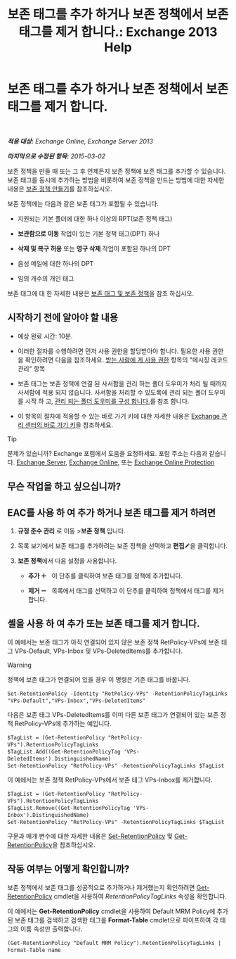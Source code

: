 ﻿---
title: '보존 태그를 추가 하거나 보존 정책에서 보존 태그를 제거 합니다.: Exchange 2013 Help'
TOCTitle: 보존 태그를 추가 하거나 보존 정책에서 보존 태그를 제거 합니다.
ms:assetid: 3a5196ce-2764-453d-9bc1-5ec22d06b40d
ms:mtpsurl: https://technet.microsoft.com/ko-kr/library/Dd362328(v=EXCHG.150)
ms:contentKeyID: 50482882
ms.date: 05/22/2018
mtps_version: v=EXCHG.150
ms.translationtype: MT
---

# 보존 태그를 추가 하거나 보존 정책에서 보존 태그를 제거 합니다.

 

_**적용 대상:** Exchange Online, Exchange Server 2013_

_**마지막으로 수정된 항목:** 2015-03-02_

보존 정책을 만들 때 또는 그 후 언제든지 보존 정책에 보존 태그를 추가할 수 있습니다. 보존 태그를 동시에 추가하는 방법을 비롯하여 보존 정책을 만드는 방법에 대한 자세한 내용은 [보존 정책 만들기](create-a-retention-policy-exchange-2013-help.md)를 참조하십시오.

보존 정책에는 다음과 같은 보존 태그가 포함될 수 있습니다.

  - 지원되는 기본 폴더에 대한 하나 이상의 RPT(보존 정책 태그)

  - **보관함으로 이동** 작업이 있는 기본 정책 태그(DPT) 하나

  - **삭제 및 복구 허용** 또는 **영구 삭제** 작업이 포함된 하나의 DPT

  - 음성 메일에 대한 하나의 DPT

  - 임의 개수의 개인 태그

보존 태그에 대 한 자세한 내용은 [보존 태그 및 보존 정책](retention-tags-and-retention-policies-exchange-2013-help.md)을 참조 하십시오.

## 시작하기 전에 알아야 할 내용

  - 예상 완료 시간: 10분.

  - 이러한 절차를 수행하려면 먼저 사용 권한을 할당받아야 합니다. 필요한 사용 권한을 확인하려면 다음을 참조하세요. [받는 사람에 게 사용 권한](recipients-permissions-exchange-2013-help.md) 항목의 "메시징 레코드 관리" 항목

  - 보존 태그는 보존 정책에 연결 된 사서함을 관리 하는 폴더 도우미가 처리 될 때까지 사서함에 적용 되지 않습니다. 사서함을 처리할 수 있도록에 관리 되는 폴더 도우미를 시작 하 고, [관리 되는 폴더 도우미를 구성 합니다.](configure-the-managed-folder-assistant-exchange-2013-help.md)를 참조 합니다.

  - 이 항목의 절차에 적용할 수 있는 바로 가기 키에 대한 자세한 내용은 [Exchange 관리 센터의 바로 가기 키](keyboard-shortcuts-in-the-exchange-admin-center-exchange-online-protection-help.md)을 참조하세요.


> [!TIP]
> 문제가 있습니까? Exchange 포럼에서 도움을 요청하세요. 포럼 주소는 다음과 같습니다. <A href="https://go.microsoft.com/fwlink/p/?linkid=60612">Exchange Server</A>, <A href="https://go.microsoft.com/fwlink/p/?linkid=267542">Exchange Online</A>, 또는 <A href="https://go.microsoft.com/fwlink/p/?linkid=285351">Exchange Online Protection</A>



## 무슨 작업을 하고 싶으십니까?

## EAC를 사용 하 여 추가 하거나 보존 태그를 제거 하려면

1.  **규정 준수 관리** 로 이동 \>**보존 정책** 입니다.

2.  목록 보기에서 보존 태그를 추가하려는 보존 정책을 선택하고 **편집**![편집 아이콘](images/JJ218640.6f53ccb2-1f13-4c02-bea0-30690e6ea71d(EXCHG.150).gif "편집 아이콘")을 클릭합니다.

3.  **보존 정책**에서 다음 설정을 사용합니다.
    
      - **추가** ![아이콘 추가](images/JJ218640.c1e75329-d6d7-4073-a27d-498590bbb558(EXCHG.150).gif "아이콘 추가")   이 단추를 클릭하여 보존 태그를 정책에 추가합니다.
    
      - **제거** ![아이콘 제거](images/Dd362328.479b6ced-8d64-4277-a725-f17fea202b28(EXCHG.150).gif "아이콘 제거")   목록에서 태그를 선택하고 이 단추를 클릭하여 정책에서 태그를 제거합니다.

## 셸을 사용 하 여 추가 또는 보존 태그를 제거 합니다.

이 예에서는 보존 태그가 아직 연결되어 있지 않은 보존 정책 RetPolicy-VPs에 보존 태그 VPs-Default, VPs-Inbox 및 VPs-DeletedItems를 추가합니다.


> [!WARNING]
> 정책에 보존 태그가 연결되어 있을 경우 이 명령은 기존 태그를 바꿉니다.



    Set-RetentionPolicy -Identity "RetPolicy-VPs" -RetentionPolicyTagLinks "VPs-Default","VPs-Inbox","VPs-DeletedItems"

다음은 보존 태그 VPs-DeletedItems를 이미 다른 보존 태그가 연결되어 있는 보존 정책 RetPolicy-VPs에 추가하는 예입니다.

    $TagList = (Get-RetentionPolicy "RetPolicy-VPs").RetentionPolicyTagLinks
    $TagList.Add((Get-RetentionPolicyTag 'VPs-DeletedItems').DistinguishedName)
    Set-RetentionPolicy "RetPolicy-VPs" -RetentionPolicyTagLinks $TagList

이 예에서는 보존 정책 RetPolicy-VPs에서 보존 태그 VPs-Inbox를 제거합니다.

    $TagList = (Get-RetentionPolicy "RetPolicy-VPs").RetentionPolicyTagLinks
    $TagList.Remove((Get-RetentionPolicyTag 'VPs-Inbox').DistinguishedName)
    Set-RetentionPolicy "RetPolicy-VPs" -RetentionPolicyTagLinks $TagList

구문과 매개 변수에 대한 자세한 내용은 [Set-RetentionPolicy](https://technet.microsoft.com/ko-kr/library/dd335196\(v=exchg.150\)) 및 [Get-RetentionPolicy](https://technet.microsoft.com/ko-kr/library/dd298086\(v=exchg.150\))을 참조하십시오.

## 작동 여부는 어떻게 확인합니까?

보존 정책에서 보존 태그를 성공적으로 추가하거나 제거했는지 확인하려면 [Get-RetentionPolicy](https://technet.microsoft.com/ko-kr/library/dd298086\(v=exchg.150\)) cmdlet을 사용하여 *RetentionPolicyTagLinks* 속성을 확인합니다.

이 예에서는 **Get-RetentionPolicy** cmdlet을 사용하여 Default MRM Policy에 추가된 보존 태그를 검색하고 검색한 태그를 **Format-Table** cmdlet으로 파이프하여 각 태그의 이름 속성만 출력합니다.

    (Get-RetentionPolicy "Default MRM Policy").RetentionPolicyTagLinks | Format-Table name

